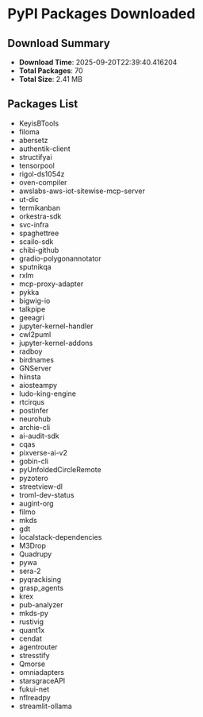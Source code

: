 # PyPI Packages Downloaded

## Download Summary
- **Download Time**: 2025-09-20T22:39:40.416204
- **Total Packages**: 70
- **Total Size**: 2.41 MB

## Packages List
- KeyisBTools
- filoma
- abersetz
- authentik-client
- structifyai
- tensorpool
- rigol-ds1054z
- oven-compiler
- awslabs-aws-iot-sitewise-mcp-server
- ut-dic
- termikanban
- orkestra-sdk
- svc-infra
- spaghettree
- scailo-sdk
- chibi-github
- gradio-polygonannotator
- sputnikqa
- rxlm
- mcp-proxy-adapter
- pykka
- bigwig-io
- talkpipe
- geeagri
- jupyter-kernel-handler
- cwl2puml
- jupyter-kernel-addons
- radboy
- birdnames
- GNServer
- hiinsta
- aiosteampy
- ludo-king-engine
- rtcirqus
- postinfer
- neurohub
- archie-cli
- ai-audit-sdk
- cqas
- pixverse-ai-v2
- gobin-cli
- pyUnfoldedCircleRemote
- pyzotero
- streetview-dl
- troml-dev-status
- augint-org
- filmo
- mkds
- gdt
- localstack-dependencies
- M3Drop
- Quadrupy
- pywa
- sera-2
- pyqrackising
- grasp_agents
- krex
- pub-analyzer
- mkds-py
- rustivig
- quant1x
- cendat
- agentrouter
- stresstify
- Qmorse
- omniadapters
- starsgraceAPI
- fukui-net
- nflreadpy
- streamlit-ollama
